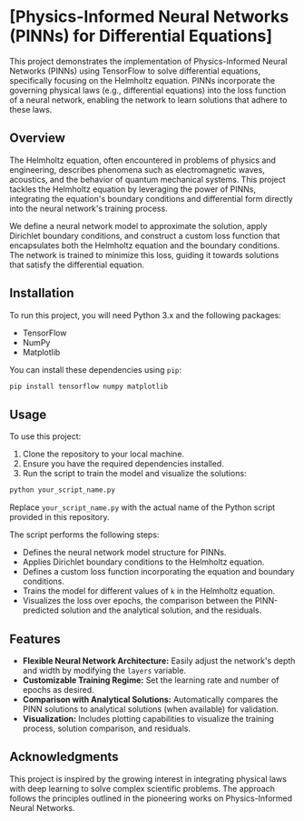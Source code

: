 
# [Physics-Informed Neural Networks (PINNs) for Differential Equations]

This project demonstrates the implementation of Physics-Informed Neural Networks (PINNs) using TensorFlow to solve differential equations, specifically focusing on the Helmholtz equation. PINNs incorporate the governing physical laws (e.g., differential equations) into the loss function of a neural network, enabling the network to learn solutions that adhere to these laws.

## Overview

The Helmholtz equation, often encountered in problems of physics and engineering, describes phenomena such as electromagnetic waves, acoustics, and the behavior of quantum mechanical systems. This project tackles the Helmholtz equation by leveraging the power of PINNs, integrating the equation's boundary conditions and differential form directly into the neural network's training process. 

We define a neural network model to approximate the solution, apply Dirichlet boundary conditions, and construct a custom loss function that encapsulates both the Helmholtz equation and the boundary conditions. The network is trained to minimize this loss, guiding it towards solutions that satisfy the differential equation.

## Installation

To run this project, you will need Python 3.x and the following packages:
- TensorFlow
- NumPy
- Matplotlib

You can install these dependencies using `pip`:

```sh
pip install tensorflow numpy matplotlib
```

## Usage

To use this project:

1. Clone the repository to your local machine.
2. Ensure you have the required dependencies installed.
3. Run the script to train the model and visualize the solutions:

```sh
python your_script_name.py
```

Replace `your_script_name.py` with the actual name of the Python script provided in this repository.

The script performs the following steps:
- Defines the neural network model structure for PINNs.
- Applies Dirichlet boundary conditions to the Helmholtz equation.
- Defines a custom loss function incorporating the equation and boundary conditions.
- Trains the model for different values of `k` in the Helmholtz equation.
- Visualizes the loss over epochs, the comparison between the PINN-predicted solution and the analytical solution, and the residuals.

## Features

- **Flexible Neural Network Architecture:** Easily adjust the network's depth and width by modifying the `layers` variable.
- **Customizable Training Regime:** Set the learning rate and number of epochs as desired.
- **Comparison with Analytical Solutions:** Automatically compares the PINN solutions to analytical solutions (when available) for validation.
- **Visualization:** Includes plotting capabilities to visualize the training process, solution comparison, and residuals.

## Acknowledgments

This project is inspired by the growing interest in integrating physical laws with deep learning to solve complex scientific problems. The approach follows the principles outlined in the pioneering works on Physics-Informed Neural Networks.

